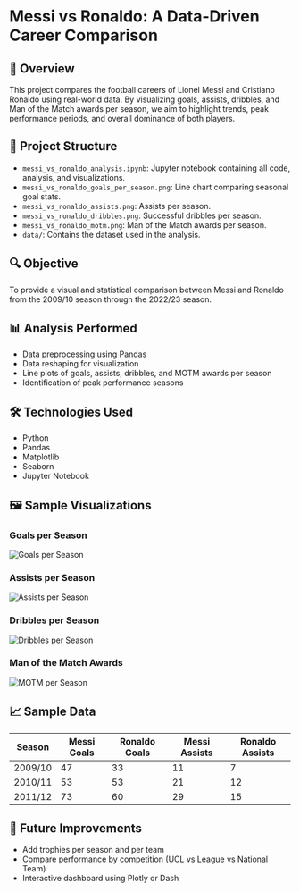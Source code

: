 # Messi vs Ronaldo: A Data-Driven Career Comparison

## 📌 Overview

This project compares the football careers of Lionel Messi and Cristiano Ronaldo using real-world data. By visualizing goals, assists, dribbles, and Man of the Match awards per season, we aim to highlight trends, peak performance periods, and overall dominance of both players.

## 📁 Project Structure

* `messi_vs_ronaldo_analysis.ipynb`: Jupyter notebook containing all code, analysis, and visualizations.
* `messi_vs_ronaldo_goals_per_season.png`: Line chart comparing seasonal goal stats.
* `messi_vs_ronaldo_assists.png`: Assists per season.
* `messi_vs_ronaldo_dribbles.png`: Successful dribbles per season.
* `messi_vs_ronaldo_motm.png`: Man of the Match awards per season.
* `data/`: Contains the dataset used in the analysis.

## 🔍 Objective

To provide a visual and statistical comparison between Messi and Ronaldo from the 2009/10 season through the 2022/23 season.

## 📊 Analysis Performed

* Data preprocessing using Pandas
* Data reshaping for visualization
* Line plots of goals, assists, dribbles, and MOTM awards per season
* Identification of peak performance seasons

## 🛠️ Technologies Used

* Python
* Pandas
* Matplotlib
* Seaborn
* Jupyter Notebook

## 🖼️ Sample Visualizations

### Goals per Season

![Goals per Season](messi_vs_ronaldo_goals_per_season.png)

### Assists per Season

![Assists per Season](messi_vs_ronaldo_assists.png)

### Dribbles per Season

![Dribbles per Season](messi_vs_ronaldo_dribbles.png)

### Man of the Match Awards

![MOTM per Season](messi_vs_ronaldo_motm.png)

## 📈 Sample Data

| Season  | Messi Goals | Ronaldo Goals | Messi Assists | Ronaldo Assists |
| ------- | ----------- | ------------- | ------------- | --------------- |
| 2009/10 | 47          | 33            | 11            | 7               |
| 2010/11 | 53          | 53            | 21            | 12              |
| 2011/12 | 73          | 60            | 29            | 15              |

## 🚀 Future Improvements

* Add trophies per season and per team
* Compare performance by competition (UCL vs League vs National Team)
* Interactive dashboard using Plotly or Dash
